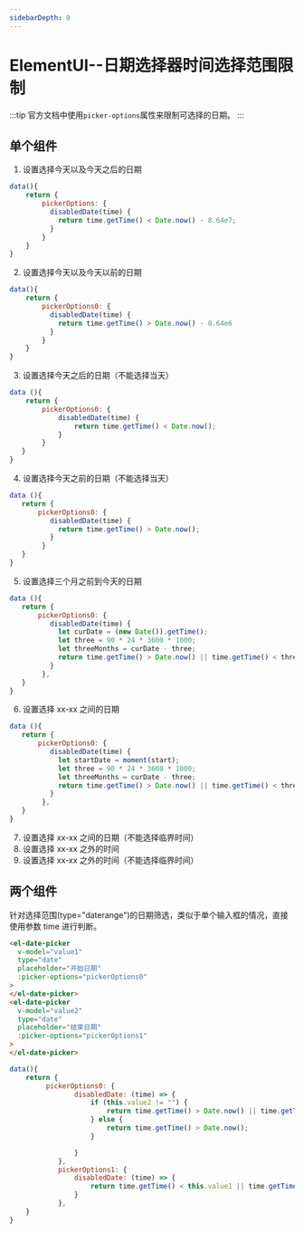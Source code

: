 ```yaml
---
sidebarDepth: 0
---
```


# ElementUI--日期选择器时间选择范围限制

:::tip
官方文档中使用<code>picker-options</code>属性来限制可选择的日期。
:::

## 单个组件

1. 设置选择今天以及今天之后的日期

```js
data(){
    return {
        pickerOptions: {
          disabledDate(time) {
            return time.getTime() < Date.now() - 8.64e7;
          }
        }
    }
}
```

2. 设置选择今天以及今天以前的日期

```js
data(){
    return {
        pickerOptions0: {
          disabledDate(time) {
            return time.getTime() > Date.now() - 8.64e6
          }
        }
    }
}
```

3. 设置选择今天之后的日期（不能选择当天）

```js
data (){
    return {
        pickerOptions0: {
            disabledDate(time) {
                return time.getTime() < Date.now();
            }
        }
   }
}
```

4. 设置选择今天之前的日期（不能选择当天）

```js
data (){
   return {
       pickerOptions0: {
          disabledDate(time) {
            return time.getTime() > Date.now();
          }
        }
   }
}
```

5. 设置选择三个月之前到今天的日期

```js
data (){
   return {
       pickerOptions0: {
          disabledDate(time) {
            let curDate = (new Date()).getTime();
            let three = 90 * 24 * 3600 * 1000;
            let threeMonths = curDate - three;
            return time.getTime() > Date.now() || time.getTime() < threeMonths;;
          }
        },
   }
}
```

6. 设置选择 xx-xx 之间的日期

```js
data (){
   return {
       pickerOptions0: {
          disabledDate(time) {
            let startDate = moment(start);
            let three = 90 * 24 * 3600 * 1000;
            let threeMonths = curDate - three;
            return time.getTime() > Date.now() || time.getTime() < threeMonths;
          }
        },
   }
}
```

7. 设置选择 xx-xx 之间的日期（不能选择临界时间）
8. 设置选择 xx-xx 之外的时间
9. 设置选择 xx-xx 之外的时间（不能选择临界时间）

## 两个组件

针对选择范围(type="daterange")的日期筛选，类似于单个输入框的情况，直接使用参数 time 进行判断。

```html
<el-date-picker
  v-model="value1"
  type="date"
  placeholder="开始日期"
  :picker-options="pickerOptions0"
>
</el-date-picker>
<el-date-picker
  v-model="value2"
  type="date"
  placeholder="结束日期"
  :picker-options="pickerOptions1"
>
</el-date-picker>
```

```js
data(){
    return {
         pickerOptions0: {
                disabledDate: (time) => {
                    if (this.value2 != "") {
                        return time.getTime() > Date.now() || time.getTime() > this.value2;
                    } else {
                        return time.getTime() > Date.now();
                    }

                }
            },
            pickerOptions1: {
                disabledDate: (time) => {
                    return time.getTime() < this.value1 || time.getTime() > Date.now();
                }
            },
    }
}
```
